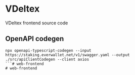 # VDeltex
VDeltex frontend source code

## OpenAPI codegen
```
npx openapi-typescript-codegen --input https://staking.everwallet.net/v1/swagger.yaml --output ./src/apiClientCodegen --client axios
```# web-frontend
# web-frontend
